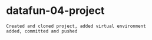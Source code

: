 # datafun-04-project

```
Created and cloned project, added virtual environment
added, committed and pushed
```